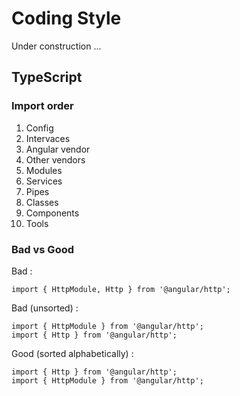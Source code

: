 # Coding Style

Under construction ...

## TypeScript

### Import order

1. Config
1. Intervaces
1. Angular vendor
1. Other vendors
1. Modules
1. Services
1. Pipes
1. Classes
1. Components
1. Tools

### Bad vs Good

Bad : 

```
import { HttpModule, Http } from '@angular/http';
```

Bad (unsorted) : 

```
import { HttpModule } from '@angular/http';
import { Http } from '@angular/http';
```

Good (sorted alphabetically) : 

```
import { Http } from '@angular/http';
import { HttpModule } from '@angular/http';
```
